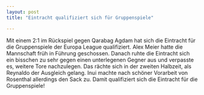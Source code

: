```yaml
---
layout: post
title: "Eintracht qualifiziert sich für Gruppenspiele"

---
```


Mit einem 2:1 im Rückspiel gegen Qarabag Agdam hat sich die Eintracht für die Gruppenspiele der Europa League qualifiziert. Alex Meier hatte die Mannschaft früh in Führung geschossen. Danach ruhte die Eintracht sich ein bisschen zu sehr gegen einen unterlegenen Gegner aus und verpasste es, weitere Tore nachzulegen. Das rächte sich in der zweiten Halbzeit, als Reynaldo der Ausgleich gelang. Inui machte nach schöner Vorarbeit von Rosenthal allerdings den Sack zu. Damit qualifiziert sich die Eintracht für die Gruppenspiele!


